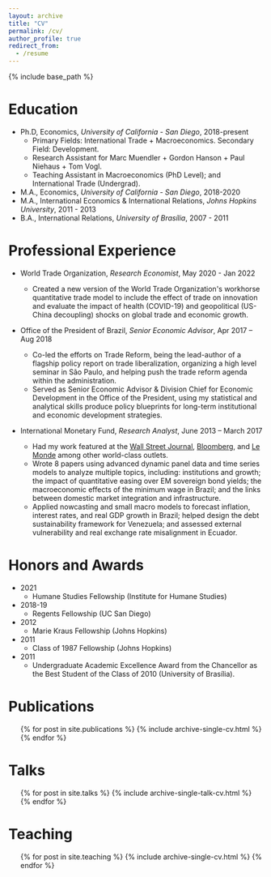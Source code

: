 ```yaml
---
layout: archive
title: "CV"
permalink: /cv/
author_profile: true
redirect_from:
  - /resume
---
```


{% include base_path %}

Education
======
* Ph.D, Economics, _University of California - San Diego_, 2018-present
  * Primary Fields: International Trade + Macroeconomics. Secondary Field: Development.
  * Research Assistant for Marc Muendler + Gordon Hanson + Paul Niehaus + Tom Vogl.
  * Teaching Assistant in Macroeconomics (PhD Level); and International Trade (Undergrad).
* M.A., Economics, _University of California - San Diego_, 2018-2020
* M.A., International Economics & International Relations, _Johns Hopkins University_, 2011 - 2013
* B.A., International Relations, _University of Brasília_, 2007 - 2011

Professional Experience
======
* World Trade Organization, _Research Economist_, May 2020 - Jan 2022
  * Created a new version of the World Trade Organization's workhorse quantitative trade model to include the effect of trade on innovation and evaluate the impact of health (COVID-19) and geopolitical (US-China decoupling) shocks on global trade and economic growth.
  
* Office of the President of Brazil, _Senior Economic Advisor_, Apr 2017 – Aug 2018
  *  Co-led the efforts on Trade Reform, being the lead-author of a flagship policy report on trade liberalization, organizing a high level seminar in São Paulo, and helping push the trade reform agenda within the administration.
  *  Served as Senior Economic Advisor & Division Chief for Economic Development in the Office of the President, using my statistical and analytical skills produce policy blueprints for long-term institutional and economic development strategies.

* International Monetary Fund, _Research Analyst_, June 2013 – March 2017
  * Had my work featured at the [Wall Street Journal](http://blogs.wsj.com/economics/2016/08/05/no-empirical-evidence-for-thomas-pikettys-inequality-theory-imf-economist-argues/), [Bloomberg](http://www.bloomberg.com/news/articles/2016-08-04/wealth-inequality-may-not-work-the-way-piketty-thinks), and  [Le Monde](www.lemonde.fr/economie/article/2016/08/11/une-etude-du-fmi-conteste-les-theories-de-thomas-piketty-sur-les-inegalites_4981137_3234.html) among other world-class outlets.
  *  Wrote 8 papers using advanced dynamic panel data and time series models to analyze multiple topics, including: institutions and growth; the impact of quantitative easing over EM sovereign bond yields; the macroeconomic effects of the minimum wage in Brazil; and the links between domestic market integration and infrastructure.
  *  Applied nowcasting and small macro models to forecast inflation, interest rates, and real GDP growth in Brazil; helped design the debt sustainability framework for Venezuela; and assessed external vulnerability and real exchange rate misalignment in Ecuador.
  
Honors and Awards
======
* 2021
  *  Humane Studies Fellowship (Institute for Humane Studies)
* 2018-19
  *  Regents Fellowship (UC San Diego)
* 2012
  *  Marie Kraus Fellowship (Johns Hopkins)
* 2011
  *  Class of 1987 Fellowship (Johns Hopkins)
* 2011
  *  Undergraduate Academic Excellence Award from the Chancellor as the Best Student of the Class of 2010 (University of Brasília).

Publications
======
  <ul>{% for post in site.publications %}
    {% include archive-single-cv.html %}
  {% endfor %}</ul>
  
Talks
======
  <ul>{% for post in site.talks %}
    {% include archive-single-talk-cv.html %}
  {% endfor %}</ul>
  
Teaching
======
  <ul>{% for post in site.teaching %}
    {% include archive-single-cv.html %}
  {% endfor %}</ul>
  
